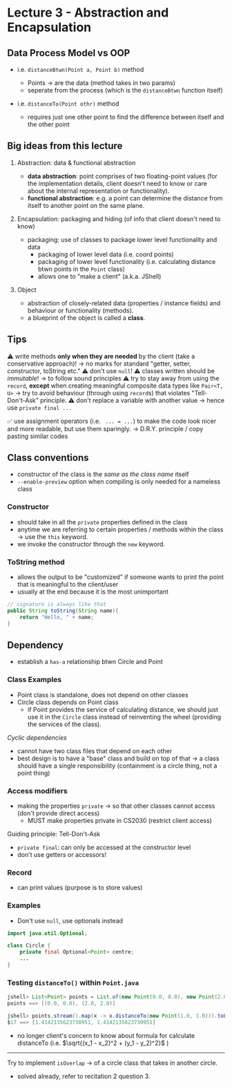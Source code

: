# Lecture 3 - Abstraction and Encapsulation

## Data Process Model vs OOP
- i.e. `distanceBtwn(Point a, Point b)` method
    - Points -> are the data (method takes in two params)
    - seperate from the process (which is the `distanceBtwn` function itself)

- i.e. `distanceTo(Point othr)` method
    - requires just one other point to find the difference between itself and the other point

## Big ideas from this lecture
1. Abstraction: data & functional abstraction
    - **data abstraction**: point comprises of two floating-point values (for the implementation details, client doesn't need to know or care about the internal representation or functionality).
    - **functional abstraction**: e.g. a point can determine the distance from itself to another point on the same plane.

2. Encapsulation: packaging and hiding (of info that client doesn't need to know)
    - packaging: use of classes to package lower level functionality and data
        - packaging of lower level data (i.e. coord points)
        - packaging of lower level functionality (i.e. calculating distance btwn points in the `Point` class)
        - allows one to "make a client" (a.k.a. JShell)

3. Object
    - abstraction of closely-related data (properties / instance fields) and behaviour or functionality (methods).
    - a blueprint of the object is called a **class**.


## Tips
⚠️ write methods **only when they are needed** by the client (take a conservative approach)!
    -> no marks for standard "getter, setter, constructor, toString etc."
⚠️ don't use `null`!
⚠️ classes written should be *immutable*! -> to follow sound principles
⚠️ try to stay away from using the `record`, **except** when creating meaningful composite data types like `Pair<T, U>`
    -> try to avoid behaviour (through using `record`s) that violates "Tell-Don't-Ask" principle.
⚠️ don't replace a variable with another value -> hence use `private final ...`

✅ use assignment operators (i.e. ` ... = ...`) to make the code look nicer and more readable, but use them sparingly.
    -> D.R.Y. principle / copy pasting similar codes

## Class conventions
- constructor of the class is the *same as the class name* itself
- `--enable-preview` option when compiling is only needed for a nameless class

### Constructor
- should take in all the `private` properties defined in the class
- anytime we are referring to certain properties / methods within the class -> use the `this` keyword.
- we invoke the constructor through the `new` keyword.

### ToString method
- allows the output to be "customized" if someone wants to print the point that is meaningful to the client/user
- usually at the end because it is the most unimportant
```java
// signature is always like that
public String toString(String name){
    return "Hello, " + name;
}
```
## Dependency
- establish a `has-a` relationship btwn Circle and Point

### Class Examples
- Point class is standalone, does not depend on other classes
- Circle class depends on Point class
    - if Point provides the service of calculating distance, we should just use it in the `Circle` class instead of reinventing the wheel (providing the services of the class).

*Cyclic dependencies*
- cannot have two class files that depend on each other 
- best design is to have a "base" class and build on top of that
    -> a class should have a single responsibility (containment is a circle thing, not a point thing)


### Access modifiers
- making the properties `private` -> so that other classes cannot access (don't provide direct access)
    - MUST make properties private in CS2030 (restrict client access)

Guiding principle: Tell-Don't-Ask
- `private final`: can only be accessed at the constructor level
- don't use getters or accessors!

### Record
- can print values (purpose is to store values)

### Examples
- Don't use `null`, use optionals instead
```java
import java.util.Optional;

class Circle {
    private final Optional<Point> centre;
    ...
}
```

### Testing `distanceTo()` within `Point.java`
```java
jshell> List<Point> points = List.of(new Point(0.0, 0.0), new Point(2.0, 2.0))
points ==> [(0.0, 0.0), (2.0, 2.0)]

jshell> points.stream().map(x -> x.distanceTo(new Point(1.0, 1.0))).toList()
$17 ==> [1.4142135623730951, 1.4142135623730951]
```
- no longer client's concern to know about formula for calculate distanceTo (i.e. $\sqrt{(x_1 - x_2)^2 + (y_1 - y_2)^2}$ )

---

Try to implement `isOverlap` -> of a circle class that takes in another circle.
- solved already, refer to recitation 2 question 3.